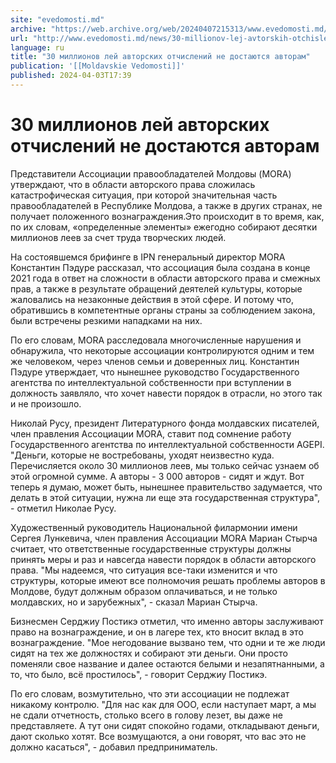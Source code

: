 ```yaml
---
site: "evedomosti.md"
archive: "https://web.archive.org/web/20240407215313/www.evedomosti.md/news/30-millionov-lej-avtorskih-otchislenij-ne-dostayutsya-avtora"
url: "http://www.evedomosti.md/news/30-millionov-lej-avtorskih-otchislenij-ne-dostayutsya-avtora"
language: ru
title: "30 миллионов лей авторских отчислений не достаются авторам"
publication: '[[Moldavskie Vedomosti]]'
published: 2024-04-03T17:39
---
```


# 30 миллионов лей авторских отчислений не достаются авторам

Представители Ассоциации правообладателей Молдовы (MORA) утверждают, что в области авторского права сложилась катастрофическая ситуация, при которой значительная часть правообладателей в Республике Молдова, а также в других странах, не получает положенного вознаграждения.Это происходит в то время, как, по их словам, «определенные элементы» ежегодно собирают десятки миллионов леев за счет труда творческих людей.

На состоявшемся брифинге в IPN генеральный директор MORA Константин Пэдуре рассказал, что ассоциация была создана в конце 2021 года в ответ на сложности в области авторского права и смежных прав, а также в результате обращений деятелей культуры, которые жаловались на незаконные действия в этой сфере. И потому что, обратившись в компетентные органы страны за соблюдением закона, были встречены резкими нападками на них.

По его словам, MORA расследовала многочисленные нарушения и обнаружила, что некоторые ассоциации контролируются одним и тем же человеком, через членов семьи и доверенных лиц. Константин Пэдуре утверждает, что нынешнее руководство Государственного агентства по интеллектуальной собственности при вступлении в должность заявляло, что хочет навести порядок в отрасли, но этого так и не произошло.

Николай Русу, президент Литературного фонда молдавских писателей, член правления Aссоциации MORA, ставит под сомнение работу Государственного агентства по интеллектуальной собственности AGEPI. "Деньги, которые не востребованы, уходят неизвестно куда. Перечисляется около 30 миллионов леев, мы только сейчас узнаем об этой огромной сумме. А авторы - 3 000 авторов - сидят и ждут. Вот теперь я думаю, может быть, нынешнее правительство задумается, что делать в этой ситуации, нужна ли еще эта государственная структура", - отметил Николае Русу.

Художественный руководитель Национальной филармонии имени Сергея Лункевича, член правления Ассоциации MORA Мариан Стырча считает, что ответственные государственные структуры должны принять меры и раз и навсегда навести порядок в области авторского права. "Мы надеемся, что ситуация все-таки изменится и что структуры, которые имеют все полномочия решать проблемы авторов в Молдове, будут должным образом оплачиваться, и не только молдавских, но и зарубежных", - сказал Мариан Стырча.

Бизнесмен Серджиу Постикэ отметил, что именно авторы заслуживают право на вознаграждение, и он в лагере тех, кто вносит вклад в это вознаграждение. "Мое негодование вызвано тем, что одни и те же люди сидят на тех же должностях и собирают эти деньги. Они просто поменяли свое название и далее остаются белыми и незапятнанными, а то, что было, всё простилось", - говорит Серджиу Постикэ.

По его словам, возмутительно, что эти ассоциации не подлежат никакому контролю. "Для нас как для ООО, если наступает март, а мы не сдали отчетность, столько всего в голову лезет, вы даже не представляете. А тут они сидят спокойно годами, откладывают деньги, дают сколько хотят. Все возмущаются, а они говорят, что вас это не должно касаться", - добавил предприниматель.